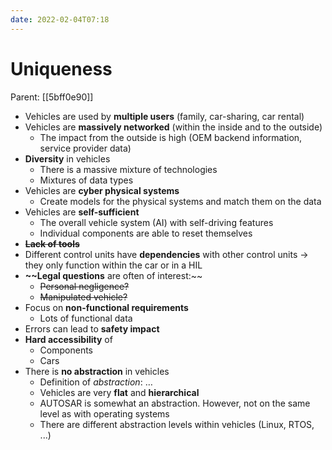 ```yaml
---
date: 2022-02-04T07:18
---
```


# Uniqueness
Parent: [[5bff0e90]]

- Vehicles are used by **multiple users** (family, car-sharing, car rental)
- Vehicles are **massively networked** (within the inside and to the outside)
    - The impact from the outside is high (OEM backend information, service provider data)
- **Diversity** in vehicles
    - There is a massive mixture of technologies
    - Mixtures of data types
- Vehicles are **cyber physical systems**
    - Create models for the physical systems and match them on the data
- Vehicles are **self-sufficient**
    - The overall vehicle system (AI) with self-driving features
    - Individual components are able to reset themselves
- **~~Lack of tools~~**
- Different control units have **dependencies** with other control units -> they only function within the car or in a HIL
- **~~Legal questions** are often of interest:~~
    - ~~Personal negligence?~~
    - ~~Manipulated vehicle?~~
- Focus on **non-functional requirements**
    - Lots of functional data
- Errors can lead to **safety impact**
- **Hard accessibility** of
    - Components
    - Cars
- There is **no abstraction** in vehicles
    - Definition of *abstraction*: …
    - Vehicles are very **flat** and **hierarchical**
    - AUTOSAR is somewhat an abstraction. However, not on the same level as with operating systems
    - There are different abstraction levels within vehicles (Linux, RTOS, ...)
